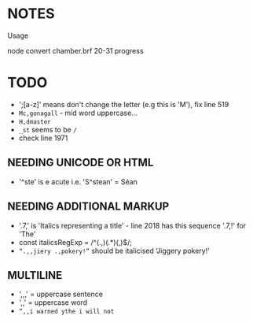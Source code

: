 # NOTES

Usage

   node convert chamber.brf 20-31 progress

# TODO

- ';[a-z]' means don't change the letter (e.g this is 'M'), fix line 519
- `Mc,gonagall` - mid word uppercase...
- `H,dmaster`
- `_st` seems to be `/`
- check line 1971

## NEEDING UNICODE OR HTML
- '^ste' is e acute i.e. 'S^stean' = Séan

## NEEDING ADDITIONAL MARKUP

- '.7,' is 'Italics representing a title' - line 2018 has this sequence '.7,!' for 'The'
- const italicsRegExp = /^(.,)(.*)(,)$/;
- `“.,,jiery .,pokery!”` should be italicised ‘Jiggery pokery!’ 

## MULTILINE

- ',,,' = uppercase sentence
- ',,' = uppercase word
- `“,,i warned ythe i will not`
